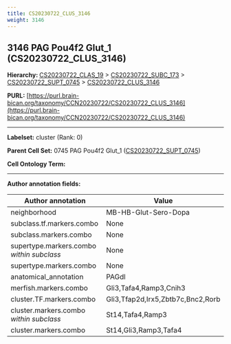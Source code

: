 ```yaml
---
title: CS20230722_CLUS_3146
weight: 3146
---
```

## 3146 PAG Pou4f2 Glut_1 (CS20230722_CLUS_3146)
<b>Hierarchy: </b>
[CS20230722_CLAS_19](../CS20230722_CLAS_19) >
[CS20230722_SUBC_173](../CS20230722_SUBC_173) >
[CS20230722_SUPT_0745](../CS20230722_SUPT_0745) >
[CS20230722_CLUS_3146](../CS20230722_CLUS_3146)

**PURL:** [https://purl.brain-bican.org/taxonomy/CCN20230722/CS20230722_CLUS_3146](https://purl.brain-bican.org/taxonomy/CCN20230722/CS20230722_CLUS_3146)

---


**Labelset:** cluster (Rank: 0)

**Parent Cell Set:** 0745 PAG Pou4f2 Glut_1 ([CS20230722_SUPT_0745](../CS20230722_SUPT_0745))



**Cell Ontology Term:** 

[MARKER GENES.]: #


---

[TRANSFERRED ANNOTATIONS.]: #


[AUTHOR ANNOTATION FIELDS.]: #


**Author annotation fields:**

| Author annotation | Value |
|-------------------|-------|
|neighborhood|MB-HB-Glut-Sero-Dopa|
|subclass.tf.markers.combo|None|
|subclass.markers.combo|None|
|supertype.markers.combo _within subclass_|None|
|supertype.markers.combo|None|
|anatomical_annotation|PAGdl|
|merfish.markers.combo|Gli3,Tafa4,Ramp3,Cnih3|
|cluster.TF.markers.combo|Gli3,Tfap2d,Irx5,Zbtb7c,Bnc2,Rorb|
|cluster.markers.combo _within subclass_|St14,Tafa4,Ramp3|
|cluster.markers.combo|St14,Gli3,Ramp3,Tafa4|
